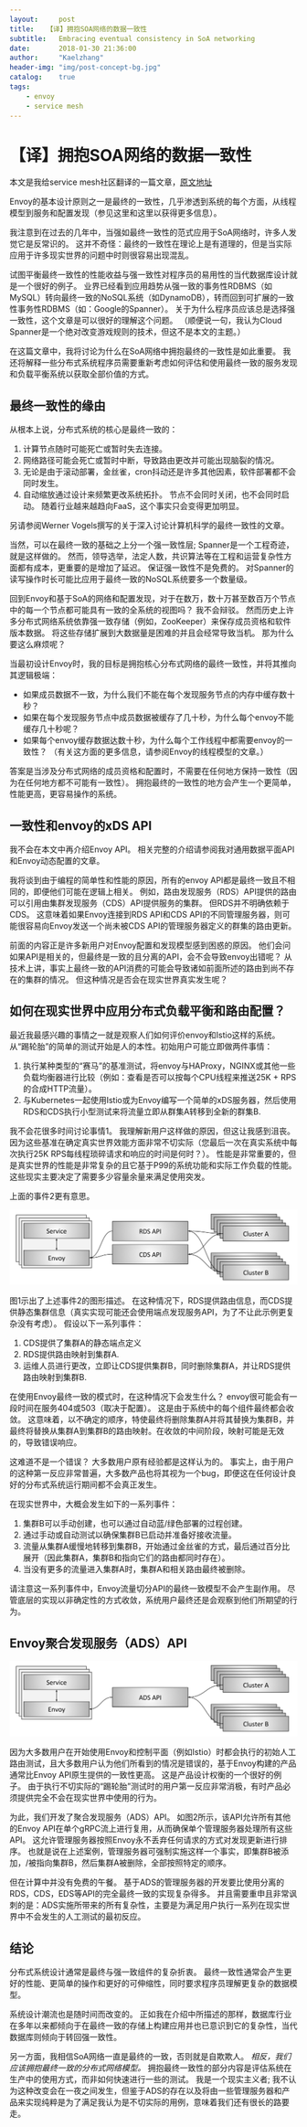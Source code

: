 ```yaml
---
layout:     post
title:   【译】拥抱SOA网络的数据一致性
subtitle:   Embracing eventual consistency in SoA networking
date:       2018-01-30 21:36:00
author:     "Kaelzhang"
header-img: "img/post-concept-bg.jpg"
catalog:    true
tags:
    - envoy
    - service mesh
---
```


# 【译】拥抱SOA网络的数据一致性

本文是我给service mesh社区翻译的一篇文章，[原文地址](https://blog.envoyproxy.io/embracing-eventual-consistency-in-soa-networking-32a5ee5d443d)

Envoy的基本设计原则之一是最终的一致性，几乎渗透到系统的每个方面，从线程模型到服务和配置发现（参见这里和这里以获得更多信息）。

我注意到在过去的几年中，当强如最终一致性的范式应用于SoA网络时，许多人发觉它是反常识的。 这并不奇怪：最终的一致性在理论上是有道理的，但是当实际应用于许多现实世界的问题中时则很容易出现混乱。

试图平衡最终一致性的性能收益与强一致性对程序员的易用性的当代数据库设计就是一个很好的例子。 业界已经看到应用趋势从强一致的事务性RDBMS（如MySQL）转向最终一致的NoSQL系统（如DynamoDB），转而回到可扩展的一致性事务性RDBMS（如：Google的Spanner）。 关于为什么程序员应该总是选择强一致性，这个文章是可以很好的理解这个问题。 （顺便说一句，我认为Cloud Spanner是一个绝对改变游戏规则的技术，但这不是本文的主题。）

在这篇文章中，我将讨论为什么在SoA网络中拥抱最终的一致性是如此重要。 我还将解释一些分布式系统程序员需要重新考虑如何评估和使用最终一致的服务发现和负载平衡系统以获取全部价值的方式。

## 最终一致性的缘由

从根本上说，分布式系统的核心是最终一致的：
1. 计算节点随时可能死亡或暂时失去连接。
2. 网络路径可能会死亡或暂时中断，导致路由更改并可能出现脑裂的情况。
3. 无论是由于滚动部署，金丝雀，cron抖动还是许多其他因素，软件部署都不会同时发生。
4. 自动缩放通过设计来频繁更改系统拓扑。 节点不会同时关闭，也不会同时启动。 随着行业越来越趋向FaaS，这个事实只会变得更加明显。

另请参阅Werner Vogels撰写的关于深入讨论计算机科学的最终一致性的文章。

当然，可以在最终一致的基础之上分一个强一致性层; Spanner是一个工程奇迹，就是这样做的。 然而，领导选举，法定人数，共识算法等在工程和运营复杂性方面都有成本，更重要的是增加了延迟。 保证强一致性不是免费的。 对Spanner的读写操作时长可能比应用于最终一致的NoSQL系统要多一个数量级。

回到Envoy和基于SoA的网络和配置发现，对于在数万，数十万甚至数百万个节点中的每一个节点都可能具有一致的全系统的视图吗？ 我不会辩驳。 然而历史上许多分布式网络系统依靠强一致存储（例如，ZooKeeper）来保存成员资格和软件版本数据。 将这些存储扩展到大数据量是困难的并且会经常导致当机。 那为什么要这么麻烦呢？

当最初设计Envoy时，我的目标是拥抱核心分布式网络的最终一致性，并将其推向其逻辑极端：

* 如果成员数据不一致，为什么我们不能在每个发现服务节点的内存中缓存数十秒？
* 如果在每个发现服务节点中成员数据被缓存了几十秒，为什么每个envoy不能缓存几十秒呢？
* 如果每个envoy缓存数据达数十秒，为什么每个工作线程中都需要envoy的一致性？ （有关这方面的更多信息，请参阅Envoy的线程模型的文章。）

答案是当涉及分布式网络的成员资格和配置时，不需要在任何地方保持一致性（因为在任何地方都不可能有一致性）。 拥抱最终的一致性的地方会产生一个更简单，性能更高，更容易操作的系统。

## 一致性和envoy的xDS API
我不会在本文中再介绍Envoy API。 相关完整的介绍请参阅我对通用数据平面API和Envoy动态配置的文章。

我将谈到由于编程的简单性和性能的原因，所有的envoy API都是最终一致且不相同的，即便他们可能在逻辑上相关。 例如，路由发现服务（RDS）API提供的路由可以引用由集群发现服务（CDS）API提供服务的集群。 但RDS并不明确依赖于CDS。 这意味着如果Envoy连接到RDS API和CDS API的不同管理服务器，则可能很容易向Envoy发送一个尚未被CDS API的管理服务器定义的群集的路由更新。

前面的内容正是许多新用户对Envoy配置和发现模型感到困惑的原因。 他们会问如果API是相关的，但最终是一致的且分离的API，会不会导致envoy出错呢？ 从技术上讲，事实上最终一致的API消费的可能会导致诸如前面所述的路由到尚不存在的集群的情况。 但这种情况是否会在现实世界真实发生呢？

## 如何在现实世界中应用分布式负载平衡和路由配置？

最近我最感兴趣的事情之一就是观察人们如何评价envoy和Istio这样的系统。 从“踢轮胎”的简单的测试开始是人的本性。初始用户可能立即做两件事情：

1. 执行某种类型的“赛马”的基准测试，将envoy与HAProxy，NGINX或其他一些负载均衡器进行比较（例如：查看是否可以按每个CPU线程来推送25K + RPS的合成HTTP流量）。
2. 与Kubernetes一起使用Istio或为Envoy编写一个简单的xDS服务器，然后使用RDS和CDS执行小型测试来将流量立即从群集A转移到全新的群集B.

我不会花很多时间讨论事情1。 我理解新用户这样做的原因，但这让我感到沮丧。因为这些基准在确定真实世界效能方面非常不切实际（您最后一次在真实系统中每次执行25K RPS每线程琐碎请求和响应的时间是何时？）。 性能是非常重要的，但是真实世界的性能是非常复杂的且它基于P99的系统功能和实际工作负载的性能。 这些现实主要决定了需要多少容量余量来满足使用突发。

上面的事件2更有意思。

![ads](/img/in-post/envoy/RDS_CDS.png)

图1示出了上述事件2的图形描述。 在这种情况下，RDS提供路由信息，而CDS提供静态集群信息（真实实现可能还会使用端点发现服务API，为了不让此示例更复杂没有考虑）。 假设以下一系列事件：

1. CDS提供了集群A的静态端点定义
2. RDS提供路由映射到集群A.
3. 运维人员进行更改，立即让CDS提供集群B，同时删除集群A，并让RDS提供路由映射到集群B.

在使用Envoy最终一致的模式时，在这种情况下会发生什么？ envoy很可能会有一段时间在服务404或503（取决于配置）。 这是由于系统中的每个组件最终都会收敛。 这意味着，以不确定的顺序，特使最终将删除集群A并将其替换为集群B，并最终将替换从集群A到集群B的路由映射。在收敛的中间阶段，映射可能是无效的，导致错误响应。

这难道不是一个错误？ 大多数用户原有经验都是这样认为的。 事实上，由于用户的这种第一反应非常普遍，大多数产品也将其视为一个bug，即便这在任何设计良好的分布式系统运行期间都不会真正发生。

在现实世界中，大概会发生如下的一系列事件：
1. 集群B可以手动创建，也可以通过自动蓝/绿色部署的过程创建。
2. 通过手动或自动测试以确保集群B已启动并准备好接收流量。
3. 流量从集群A缓慢地转移到集群B，开始通过金丝雀的方式，最后通过百分比展开（因此集群A，集群B和指向它们的路由都同时存在）。
4. 当没有更多的流量进入集群A时，集群A和相关路由最终被删除。

请注意这一系列事件中，Envoy流量切分API的最终一致模型不会产生副作用。 尽管底层的实现以非确定性的方式收敛，系统用户最终还是会观察到他们所期望的行为。

## Envoy聚合发现服务（ADS）API

![ads](/img/in-post/envoy/ADS.png)

因为大多数用户在开始使用Envoy和控制平面（例如Istio）时都会执行的初始人工路由测试，且大多数用户认为他们所看到的情况是错误的，基于Envoy构建的产品通常比Envoy API原生提供的一致性更高。 这是产品设计权衡的一个很好的例子。 由于执行不切实际的“踢轮胎”测试时的用户第一反应非常消极，有时产品必须提供完全不会在现实世界中使用的行为。

为此，我们开发了聚合发现服务（ADS）API。 如图2所示，该API允许所有其他的Envoy API在单个gRPC流上进行复用，从而确保单个管理服务器处理所有这些API。 这允许管理服务器按照Envoy永不丢弃任何请求的方式对发现更新进行排序。 也就是说在上述案例，管理服务器可强制实施这样一个事实，即集群B被添加，/被指向集群B，然后集群A被删除，全部按照特定的顺序。

但在计算中并没有免费的午餐。 基于ADS的管理服务器的开发要比使用分离的RDS，CDS，EDS等API的完全最终一致的实现复杂得多。 并且需要重申且非常讽刺的是：ADS实施所带来的所有复杂性，主要是为满足用户执行一系列在现实世界中不会发生的人工测试的最初反应。

## 结论

分布式系统设计通常是最终与强一致组件的复杂折衷。 最终一致性通常会产生更好的性能、更简单的操作和更好的可伸缩性，同时要求程序员理解更复杂的数据模型。

系统设计潮流也是随时间而改变的。 正如我在介绍中所描述的那样，数据库行业在多年以来都倾向于在最终一致的存储上构建应用并也已意识到它的复杂性，当代数据库则倾向于转回强一致性。

另一方面，我相信SoA网络一直是最终的一致，否则就是自欺欺人。 *相反，我们应该拥抱最终一致的分布式网络模型。* 拥抱最终一致性的部分内容是评估系统在生产中的使用方式，而非如何快速进行一些的测试。 我是一个现实主义者; 我不认为这种改变会在一夜之间发生，但鉴于ADS的存在以及将由一些管理服务器和产品来实现纯粹是为了满足我认为是不切实际的用例，意味着我们还有很长的路要走。

